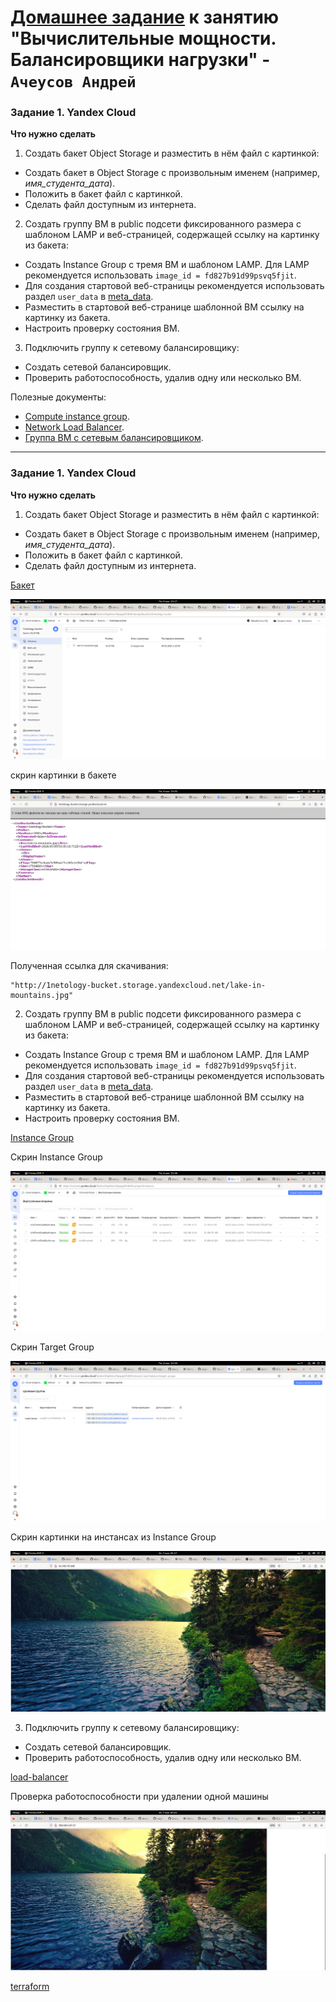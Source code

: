 # [Домашнее задание](https://github.com/netology-code/clopro-homeworks/blob/main/15.2.md) к занятию  "Вычислительные мощности. Балансировщики нагрузки" - `Ачеусов Андрей`


### Задание 1. Yandex Cloud 

**Что нужно сделать**

1. Создать бакет Object Storage и разместить в нём файл с картинкой:

 - Создать бакет в Object Storage с произвольным именем (например, _имя_студента_дата_).
 - Положить в бакет файл с картинкой.
 - Сделать файл доступным из интернета.
 
2. Создать группу ВМ в public подсети фиксированного размера с шаблоном LAMP и веб-страницей, содержащей ссылку на картинку из бакета:

 - Создать Instance Group с тремя ВМ и шаблоном LAMP. Для LAMP рекомендуется использовать `image_id = fd827b91d99psvq5fjit`.
 - Для создания стартовой веб-страницы рекомендуется использовать раздел `user_data` в [meta_data](https://cloud.yandex.ru/docs/compute/concepts/vm-metadata).
 - Разместить в стартовой веб-странице шаблонной ВМ ссылку на картинку из бакета.
 - Настроить проверку состояния ВМ.
 
3. Подключить группу к сетевому балансировщику:

 - Создать сетевой балансировщик.
 - Проверить работоспособность, удалив одну или несколько ВМ.

Полезные документы:

- [Compute instance group](https://registry.terraform.io/providers/yandex-cloud/yandex/latest/docs/resources/compute_instance_group).
- [Network Load Balancer](https://registry.terraform.io/providers/yandex-cloud/yandex/latest/docs/resources/lb_network_load_balancer).
- [Группа ВМ с сетевым балансировщиком](https://cloud.yandex.ru/docs/compute/operations/instance-groups/create-with-balancer).

---
### Задание 1. Yandex Cloud 

**Что нужно сделать**

1. Создать бакет Object Storage и разместить в нём файл с картинкой:

 - Создать бакет в Object Storage с произвольным именем (например, _имя_студента_дата_).
 - Положить в бакет файл с картинкой.
 - Сделать файл доступным из интернета.
 
[Бакет](https://github.com/12sergey12/15.2_Computing_power_load_balancer/blob/main/bucket.tf)

![monitoring](https://github.com/12sergey12/15.2_Computing_power_load_balancer/blob/main/images/15.2_bucket.png)

скрин картинки в бакете

![monitoring](https://github.com/12sergey12/15.2_Computing_power_load_balancer/blob/main/images/15.2_ycl.net.png)


Полученная ссылка для скачивания:

```
"http://1netology-bucket.storage.yandexcloud.net/lake-in-mountains.jpg"

```


2. Создать группу ВМ в public подсети фиксированного размера с шаблоном LAMP и веб-страницей, содержащей ссылку на картинку из бакета:

 - Создать Instance Group с тремя ВМ и шаблоном LAMP. Для LAMP рекомендуется использовать `image_id = fd827b91d99psvq5fjit`.
 - Для создания стартовой веб-страницы рекомендуется использовать раздел `user_data` в [meta_data](https://cloud.yandex.ru/docs/compute/concepts/vm-metadata).
 - Разместить в стартовой веб-странице шаблонной ВМ ссылку на картинку из бакета.
 - Настроить проверку состояния ВМ.

[Instance Group](https://github.com/12sergey12/15.2_Computing_power_load_balancer/blob/main/instance-group.tf)

Скрин Instance Group
 
![monitoring](https://github.com/12sergey12/15.2_Computing_power_load_balancer/blob/main/images/15.2_inst_gr.png)

Скрин Target Group

![monitoring](https://github.com/12sergey12/15.2_Computing_power_load_balancer/blob/main/images/15.2_targ_gr.png)

Скрин картинки на инстансах из Instance Group 

![monitoring](https://github.com/12sergey12/15.2_Computing_power_load_balancer/blob/main/images/15.2_inst.png)


3. Подключить группу к сетевому балансировщику:

 - Создать сетевой балансировщик.
 - Проверить работоспособность, удалив одну или несколько ВМ.

[load-balancer](https://github.com/12sergey12/15.2_Computing_power_load_balancer/blob/main/lb.tf)

Проверка работоспособности при удалении одной машины

![monitoring](https://github.com/12sergey12/15.2_Computing_power_load_balancer/blob/main/images/15.2_l_bal.png)

[terraform]()

